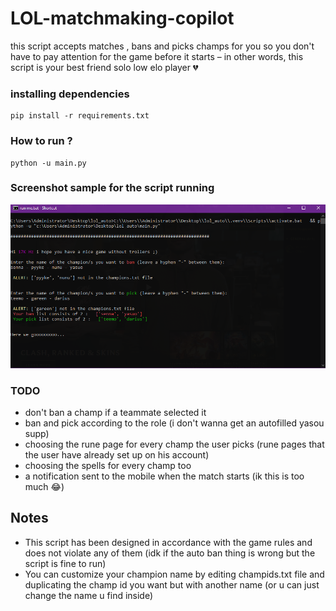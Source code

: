 # LOL-matchmaking-copilot

this script accepts matches , bans and picks champs for you so you don't have to pay attention for the game before it starts – in other words, this script is your best friend solo low elo player :broken_heart:

### installing dependencies
```
pip install -r requirements.txt
```
### How to run ?
```
python -u main.py
```
### Screenshot sample for the script running
<img src="SS.png"/>

### TODO
- don't ban a champ if a teammate selected it
- ban and pick according to the role (i don't wanna get an autofilled yasou supp)
- choosing the rune page for every champ the user picks (rune pages that the user have already set up on his account)
- choosing the spells for every champ too
- a notification sent to the mobile when the match starts (ik this is too much :joy:)


## Notes
- This script has been designed in accordance with the game rules and does not violate any of them (idk if the auto ban thing is wrong but the script is fine to run)
- You can customize your champion name by editing champids.txt file and duplicating the champ id you want but with another name (or u can just change the name u find inside)
  


